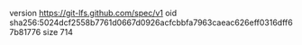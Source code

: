 version https://git-lfs.github.com/spec/v1
oid sha256:5024dcf2558b7761d0667d0926acfcbbfa7963caeac626eff0316dff67b81776
size 714
